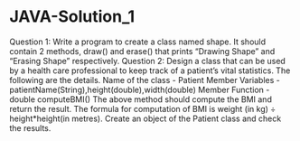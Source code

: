 # JAVA-Solution_1
Question 1:
Write a program to create a class named shape. It should contain 2 methods, draw() and erase() that prints “Drawing Shape” and “Erasing Shape” respectively.
Question 2:
Design a class that can be used by a health care professional to keep track of a patient’s vital statistics. The following are the details.
Name of the class - Patient
Member Variables - patientName(String),height(double),width(double)
Member Function - double computeBMI()
The above method should compute the BMI and return the result. The formula for computation of BMI  is weight (in kg) ÷ height*height(in metres).
Create an object of the Patient class and check the results.
